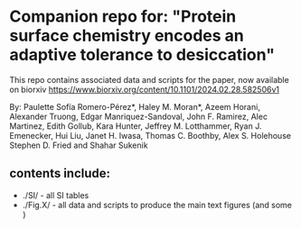 # Companion repo for: "Protein surface chemistry encodes an adaptive tolerance to desiccation"

This repo contains associated data and scripts for the paper, now available on biorxiv https://www.biorxiv.org/content/10.1101/2024.02.28.582506v1

By: Paulette Sofía Romero-Pérez*, Haley M. Moran*, Azeem Horani, Alexander Truong, Edgar Manriquez-Sandoval, John F. Ramirez, Alec Martinez, Edith Gollub, Kara Hunter, Jeffrey M. Lotthammer, Ryan J. Emenecker, Hui Liu, Janet H. Iwasa, Thomas C. Boothby, Alex S. Holehouse Stephen D. Fried and Shahar Sukenik

## contents include:

* ./SI/ - all SI tables
* ./Fig.X/ - all data and scripts to produce the main text figures (and some )